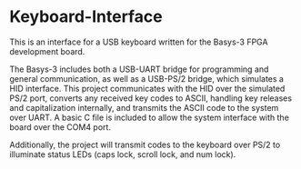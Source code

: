 # Keyboard-Interface
This is an interface for a USB keyboard written for the Basys-3 FPGA development board.

The Basys-3 includes both a USB-UART bridge for programming and general communication, as well as a USB-PS/2 bridge, which simulates a HID interface. This project communicates with the HID over the simulated PS/2 port, converts any received key codes to ASCII, handling key releases and capitalization internally, and transmits the ASCII code to the system over UART. A basic C file is included to allow the system interface with the board over the COM4 port.

Additionally, the project will transmit codes to the keyboard over PS/2 to illuminate status LEDs (caps lock, scroll lock, and num lock).
